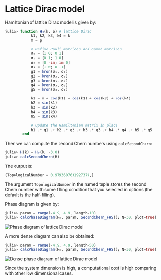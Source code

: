 # Lattice Dirac model

Hamiltonian of lattice Dirac model is given by:

```julia
julia> function H₀(k, p) # lattice Dirac
            k1, k2, k3, k4 = k
            m = p

            # Define Pauli matrices and Gamma matrices
            σ₀ = [1 0; 0 1]
            σ₁ = [0 1; 1 0]
            σ₂ = [0 -im; im 0]
            σ₃ = [1 0; 0 -1]
            g1 = kron(σ₁, σ₀)
            g2 = kron(σ₂, σ₀)
            g3 = kron(σ₃, σ₁)
            g4 = kron(σ₃, σ₂)
            g5 = kron(σ₃, σ₃)

            h1 = m + cos(k1) + cos(k2) + cos(k3) + cos(k4)
            h2 = sin(k1)
            h3 = sin(k2)
            h4 = sin(k3)
            h5 = sin(k4)

            # Update the Hamiltonian matrix in place
            h1 .* g1 .+ h2 .* g2 .+ h3 .* g3 .+ h4 .* g4 .+ h5 .* g5
        end
```

Then we can compute the second Chern numbers using `calcSecondChern`:

```julia
julia> H(k) = H₀(k, -3.0)
julia> calcSecondChern(H)
```

The output is:

```julia
(TopologicalNumber = 0.9793607631927379,)
```

The argument `TopologicalNumber` in the named tuple stores the second Chern number with some filling condition that you selected in options (the default is the half-filling). 


Phase diagram is given by:

```julia
julia> param = range(-4.9, 4.9, length=10)
julia> calcPhaseDiagram(H₀, param, SecondChern_FHS(); N=30, plot=true)
```

![Phase diagram of lattice Dirac model](https://github.com/KskAdch/TopologicalNumbers.jl/assets/139110206/4e967ed2-9011-4e88-85ab-3b64deaaf09a)

A more dense diagram can also be obtained:

```julia
julia> param = range(-4.9, 4.9, length=50)
julia> calcPhaseDiagram(H₀, param, SecondChern_FHS(); N=30, plot=true)
```

![Dense phase diagram of lattice Dirac model](https://github.com/KskAdch/TopologicalNumbers.jl/assets/139110206/9449651c-46f4-4141-ac87-161e9e5fbf28)

Since the system dimension is high,
a computational cost is high comparing with other low dimensional cases.